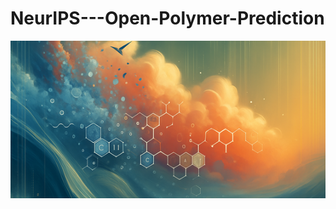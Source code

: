 # NeurIPS---Open-Polymer-Prediction

![cover image](https://github.com/Ishita95-harvad/NeurIPS---Open-Polymer-Prediction/blob/main/header%20(11).png)
